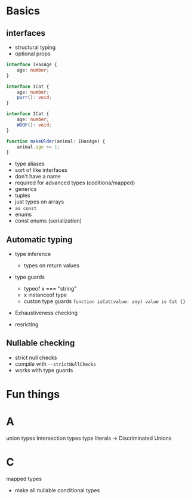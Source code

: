
# Basics

## interfaces
* structural typing
* optional props
```typescript
interface IHasAge {
    age: number;
}

interface ICat {
    age: number;
    purr(): void;
}

interface ICat {
    age: number;
    WOOF(): void;
}

function makeOlder(animal: IHasAge) {
    animal.age += 1;
}
```

* type aliases
 * sort of like interfaces
 * don't have a name
 * required for advanced types (coditiona/mapped)
* generics
* tuples
 * just types on arrays
 * `as const`
* enums
 * const enums (serialization)

## Automatic typing
* type inference
  * types on return values

* type guards
  * typeof x === "string"
  * x instanceof type
  * custon type guards `function isCat(value: any) value is Cat {}`

* Exhaustiveness checking
* resricting 

## Nullable checking
 * strict null checks
 * compile with `--strictNullChecks`
 * works with type guards

# Fun things

# A
union types
Intersection types
type literals
-> Discriminated Unions



# C
mapped types
* make all nullable
conditional types

